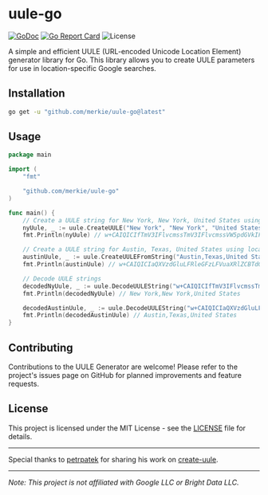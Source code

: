 # uule-go

[![GoDoc](https://pkg.go.dev/badge/github.com/merkie/uule-go.svg)](https://pkg.go.dev/github.com/merkie/uule-go)
[![Go Report Card](https://goreportcard.com/badge/github.com/merkie/uule-go)](https://goreportcard.com/report/github.com/merkie/uule-go)
![License](https://img.shields.io/badge/license-MIT-green)

A simple and efficient UULE (URL-encoded Unicode Location Element) generator library for Go. This library allows you to create UULE parameters for use in location-specific Google searches.

## Installation

```bash
go get -u "github.com/merkie/uule-go@latest"
```

## Usage

```go
package main

import (
	"fmt"

	"github.com/merkie/uule-go"
)

func main() {
	// Create a UULE string for New York, New York, United States using location parameters
	nyUule, _ := uule.CreateUULE("New York", "New York", "United States")
	fmt.Println(nyUule) // w+CAIQICIfTmV3IFlvcmssTmV3IFlvcmssVW5pdGVkIFN0YXRlcw==

	// Create a UULE string for Austin, Texas, United States using location string
	austinUule, _ := uule.CreateUULEFromString("Austin,Texas,United States")
	fmt.Println(austinUule) // w+CAIQICIaQXVzdGluLFRleGFzLFVuaXRlZCBTdGF0ZXM=

	// Decode UULE strings
	decodedNyUule, _ := uule.DecodeUULEString("w+CAIQICIfTmV3IFlvcmssTmV3IFlvcmssVW5pdGVkIFN0YXRlcw==")
	fmt.Println(decodedNyUule) // New York,New York,United States

	decodedAustinUule, _ := uule.DecodeUULEString("w+CAIQICIaQXVzdGluLFRleGFzLFVuaXRlZCBTdGF0ZXM=")
	fmt.Println(decodedAustinUule) // Austin,Texas,United States
}
```

## Contributing

Contributions to the UULE Generator are welcome! Please refer to the project's issues page on GitHub for planned improvements and feature requests.

## License

This project is licensed under the MIT License - see the [LICENSE](LICENSE) file for details.

---

Special thanks to [petrpatek](https://github.com/petrpatek) for sharing his work on [create-uule](https://github.com/petrpatek/create-uule).

---

_Note: This project is not affiliated with Google LLC or Bright Data LLC._
